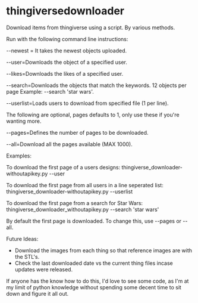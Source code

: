 # thingiversedownloader
Download items from thingiverse using a script.  By various methods.

Run with the following command line instructions:

--newest = It takes the newest objects uploaded.

--user=Downloads the object of a specified user.

--likes=Downloads the likes of a specified user.

--search=Downloads the objects that match the keywords. 12 objects per page Example: --search 'star wars'.

--userlist=Loads users to download from specified file (1 per line).

The following are optional, pages defaults to 1, only use these if you're wanting more.

--pages=Defines the number of pages to be downloaded.

--all=Download all the pages available (MAX 1000).



Examples: 

To download the first page of a users designs: 
    thingiverse_downloader-withoutapikey.py --user <username>

To download the first page from all users in a line seperated list: 
    thingiverse_downloader-withoutapikey.py --userlist <relative path to text file>
  
To download the first page from a search for Star Wars:
    thingiverse_downloader_withoutapikey.py --search 'star wars'
    
By default the first page is downloaded.  To change this, use --pages <number of pages to download> or --all.


Future Ideas:
 - Download the images from each thing so that reference images are with the STL's.
 - Check the last downloaded date vs the current thing files incase updates were released.
 
If anyone has the know how to do this, I'd love to see some code, as I'm at my limit of python knowledge without spending some decent time to sit down and figure it all out.
